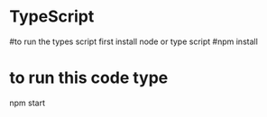 # TypeScript
#to run the types script first install node or type script 
#npm install
# to run this code type 
npm start

